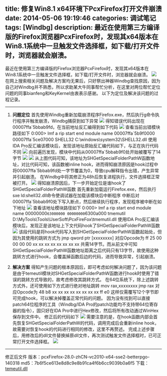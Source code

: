 title: 修复Win8.1 x64环境下PcxFirefox打开文件崩溃
date: 2014-05-06 19:19:46
categories: 调试笔记
tags: [Windbg]
description: 最近在使用第三方编译版的Firefox浏览器PcxFirefox时，发现其x64版本在Win8.1系统中一旦触发文件选择框，如下载/打开文件时，浏览器就会崩溃。
---

最近在使用第三方编译版的Firefox浏览器PcxFirefox时，发现其x64版本在Win8.1系统中一旦触发文件选择框，如下载/打开文件时，浏览器就会崩溃。
![](http://smvirus.com/img/blog/repair-pcxfirefox-crash-in-win81-x64-environment/crash.jpg)
在网上搜索相关问题及解决方案均无果后，只好祭出神器Windbg查找原因，因为自己对Windbg并不熟悉，所以求助某大牛同事帮忙分析，在这里对两位帮忙定位问题的同事bianfeng和KeyKernel由衷表示感谢。
以下为定位及解决该问题的过程记录。
***
1. **问题定位**
首先使用Windbg重新加载崩溃程序Firefox.exe，然后执行g命令执行程序并触发崩溃，Windbg捕获到如下异常
![](http://smvirus.com/img/blog/repair-pcxfirefox-crash-in-win81-x64-environment/windbg_crash.jpg)
得知错误代码出现在00007ffa\`5bbab9fd，在当前地址反汇编得到如下代码
![](http://smvirus.com/img/blog/repair-pcxfirefox-crash-in-win81-x64-environment/u-rip.jpg)
查看当前出错模块路径如下
        0:000> lmf a rip
        start             end                 module name
        00007ffa\`5b9f0000 00007ffa\`5ce07000   SHELL32  C:\windows\system32\SHELL32.dll
使用IDA Pro反汇编该模块后，发现该地址原始反汇编代码如下，与正在执行代码不同
![](http://smvirus.com/img/blog/repair-pcxfirefox-crash-in-win81-x64-environment/ida-code.jpg)
向前遍历发现，模块中代码从00007ffa\`5bbab9f0处开始被覆写了14字节
![](http://smvirus.com/img/blog/repair-pcxfirefox-crash-in-win81-x64-environment/u-b9f0.jpg)
![](http://smvirus.com/img/blog/repair-pcxfirefox-crash-in-win81-x64-environment/ida-b9f0.jpg)
从上图代码可知，该地址为SHGetSpecialFolderPathW函数地址，对比代码可知，该函数被inline hook，进而得知崩溃原因是hook过程中将00007ffa\`5bbab9fd处一字节覆盖为0，导致cpu解释指令出错，产生异常并引起崩溃。
在Windbg中将其修正为48h后恢复进程执行，文件选择框正常被打开。
![](http://smvirus.com/img/blog/repair-pcxfirefox-crash-in-win81-x64-environment/is-ok.jpg)
得知崩溃原因后，下一步开始定位是谁hook了SHGetSpecialFolderPathW函数
首先重新加载运行Firefox.exe，然后执行sxe ld:shell32.dll命令使调试器在加载该模块后中断程序
中断后对00007ffa\`5bbab9f0处下写入断点，然后继续执行程序，发现程序被中断在如下地址
![](http://smvirus.com/img/blog/repair-pcxfirefox-crash-in-win81-x64-environment/ba-b9f0.jpg)
查看该地址模块路径如下
        0:000> lmf a rip
        start             end                 module name
        00000000`63000000 00000000`6300a000   tmemutil D:\MyTools\Tools\UserSoft\PcxFireFox\tmemutil.dll
使用IDA Pro反汇编该模块后，发现正是该地址上下文代码hook了SHGetSpecialFolderPathW函数
![](http://smvirus.com/img/blog/repair-pcxfirefox-crash-in-win81-x64-environment/ida-hook.jpg)
该段代码是将hook代码写入到SHGetSpecialFolderPathW函数起始处，但因为其使用的跳转方式为
        jmp qword ptr [xxxxxxxx]
对应Opcode为
        ff 25 00 00 00 00
        xx xx xx xx xx xx xx xx
共需14字节。而从前文中可知SHGetSpecialFolderPathW函数地址距离之后代码只有13字节，故使用这种跳转方式进行hook，会覆盖掉函数后边的代码，进而导致异常，引起崩溃。

2. **解决方案**
得知产生问题的根本原因后，即可考虑如何解决问题了，因为该问题是由于temeutil模块对SHGetSpecialFolderPathW函数进行hook时使用了错误的跳转方式导致的，故考虑修改其跳转方式。
在64位系统下，除上述跳转方式外，还可使用如下方式进行绝对地址跳转
        mov rax,xxxxxxxx
        jmp rax
对应Opcode为
        48 b8 xx xx xx xx xx xx xx xx
        ff e0
这样仅需覆写12个字节即可完成hook，可以解决掉覆盖正常代码的问题。
因为没有找到可以直接patch64位程序的工具（Windbg/IDA Pro的patch功能均不支持带64位寄存器的指令），固只好在IDA Pro中进行Hex修改，然后将所有改动通过WinHex保存到文件中。
修正后的代码如下
![](http://smvirus.com/img/blog/repair-pcxfirefox-crash-in-win81-x64-environment/fix-hook.jpg)
需要注意的是，在hook函数内部会首先恢复SHGetSpecialFolderPathW的代码，调用完成后会重新inline hook，故需要对恢复hook的代码进行相同的修改，这里不再赘述。
完成上述步骤后，用修改后的dll文件替换掉原dll文件，再次测试触发文件选择框时，已可正常打开文件选择框。
![](http://smvirus.com/img/blog/repair-pcxfirefox-crash-in-win81-x64-environment/fix-ok.jpg)
***
修正后文件
版本：pcxFirefox-28.0-zhCN-vc2010-x64-sse2-betterpgo-140318
md5：7b6f5ce613e8d8c9e8b91ca4f6b6cc9039b0a6f5
下载：[temeutil.dll](http://pan.baidu.com/s/1fCfsM)

